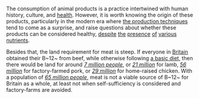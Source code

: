 The consumption of animal products is a practice intertwined with human
history, culture, and [health](/basics). However, it is worth knowing the
origin of these products, particularly in the modern era where
[the production techniques](https://www.dominionmovement.com/) tend to come
as a surprise, and raise questions about whether these products can be
considered healthy, [despite](https://en.wikipedia.org/wiki/Environmental_impact_of_meat_production)
[the](https://en.wikipedia.org/wiki/Antibiotic_use_in_livestock)
[presence](https://en.wikipedia.org/wiki/Slaughterhouse#Worker_exploitation_concerns)
[of](https://www.bbc.co.uk/news/health-24525584)
[various](https://en.wikipedia.org/wiki/Poultry_farming_in_the_United_States#Safety_issues)
[nutrients](https://www.phrases.org.uk/meanings/243100.html).

Besides that, the land requirement for meat is steep. If everyone in
[Britain](/notes/british-land-available) obtained their B~12~ from beef,
while otherwise following [a basic diet](/basics), then there would be land
for around [*7 million people*](/notes/land-for-meat), or [*21 million*](/notes/land-for-meat)
for lamb, [*56 million*](/notes/land-for-meat) for factory-farmed pork, or
[*29 million*](/notes/land-for-chicken) for home-raised chicken. With a
population of [*65 million people*](https://en.wikipedia.org/wiki/Demography_of_the_United_Kingdom),
meat is not a viable source of B~12~ for Britain as a whole, at least
not when self-sufficiency is considered and factory-farms are avoided.
